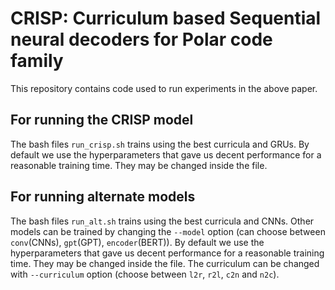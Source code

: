 # CRISP: Curriculum based Sequential neural decoders for Polar code family

This repository contains code used to run experiments in the above paper. 

## For running the CRISP model 

The bash files `run_crisp.sh` trains using the best curricula and GRUs. By default we use the hyperparameters that gave us decent performance for a reasonable training time. They may be changed inside the file. 

## For running alternate models 

The bash files `run_alt.sh` trains using the best curricula and CNNs. Other models can be trained by changing the `--model` option (can choose between `conv`(CNNs), `gpt`(GPT), `encoder`(BERT)). By default we use the hyperparameters that gave us decent performance for a reasonable training time. They may be changed inside the file. The curriculum can be changed with `--curriculum` option (choose between `l2r`, `r2l`, `c2n` and `n2c`).
